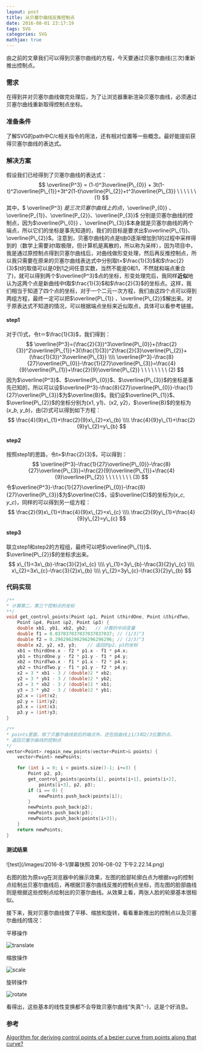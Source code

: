 ```yaml
---
layout: post
title: 从贝塞尔曲线反推控制点
date: 2016-08-01 23:17:19
tags: SVG
categories: SVG
mathjax: true
---
```


由之前的文章我们可以得到贝塞尔曲线的方程，今天要通过贝塞尔曲线(三次)重新推出控制点。

### 需求

在得到并对贝塞尔曲线做完处理后，为了让浏览器重新渲染贝塞尔曲线，必须通过贝塞尔曲线重新取得控制点坐标。

<!--more-->

### 准备条件

了解SVG的path中C/c相关指令的用法，还有相对位置等一些概念。最好能提前获得贝塞尔曲线的表达式。

### 解决方案

假设我们已经得到了贝塞尔曲线的表达式：
$$
\overline{P^3} = (1-t)^3\overline{P\_{0}} + 3t(1-t)^2\overline{P\_{1}}+3t^2(1-t)\overline{P\_{2}}+t^3\overline{P\_{3}}  \ \ \ \ \ \ (1)
$$
其中，$ \overline{P^3} $是三次贝塞尔曲线上的点，$\overline{P\_{0}} 、\overline{P\_{1}}、\overline{P\_{2}}、\overline{P\_{3}}$ 分别是贝塞尔曲线的控制点，因为$\overline{P\_{0}} 、\overline{P\_{3}}$本身就是贝塞尔曲线的两个端点，所以它们的坐标是事先知道的，我们的目标是要求出$\overline{P\_{1}}、\overline{P\_{2}}$。注意到，贝塞尔曲线的点是t由0逐渐增加到1的过程中采样得到的（数学上需要对t取极限，但计算机是离散的，所以称为采样），因为项目中，我是通过原控制点得到贝塞尔曲线后，对曲线做形变处理，然后再反推控制点，所以我只需要在原来的贝塞尔曲线表达式中分别取t=$\frac{1}{3}$和$\frac{2}{3}$(t的取值可以是0到1之间任意实数，当然不能是0和1，不然就和端点重合了)，就可以得到两个$\overline{P^3}$点的坐标，形变处理完后，我同样**近似**地认为这两个点是新曲线中t取$\frac{1}{3}$和$\frac{2}{3}$的坐标点。这样，我们相当于知道了四个点的坐标，对于一个二元一次方程，我们由这四个点可以得到两组方程，最终一定可以把$\overline{P\_{1}} 、\overline{P\_{2}}$解出来。对于原表达式不知道的情况，可以根据端点坐标来近似取点，具体可以看参考链接。

#### step1

对于(1)式，令t＝$\frac{1}{3}$，我们得到：
$$
\overline{P^3}=(\frac{2}{3})^3\overline{P\_{0}}+(\frac{2}{3})^2\overline{P\_{1}}+3(\frac{1}{3})^2\frac{2}{3}\overline{P\_{2}}+(\frac{1}{3})^3\overline{P\_{3}}    \\\\
\overline{P^3}-\frac{8}{27}\overline{P\_{0}}-\frac{1}{27}\overline{P\_{3}}=\frac{4}{9}\overline{P\_{1}}+\frac{2}{9}\overline{P\_{2}}    \ \ \ \ \ \ \ \ (2)
$$
因为$\overline{P^3}$、$\overline{P\_{0}}$、$\overline{P\_{3}}$的坐标是事先已知的，所以可以设$\overline{P^3}-\frac{8}{27}\overline{P\_{0}}-\frac{1}{27}\overline{P\_{3}}$为$\overline{B}$。我们设$\overline{P\_{1}}$、$\overline{P\_{2}}$的坐标分别为(x1, y1)、(x2, y2)，$\overline{B}$的坐标为($x\_{b}$, $y\_{b}$)，由(2)式可以得到如下方程：
$$
\frac{4}{9}x\_{1}+\frac{2}{9}x\_{2}=x\_{b}     \\\\
\frac{4}{9}y\_{1}+\frac{2}{9}y\_{2}=y\_{b}
$$

#### step2

按照step1的思路，令t=$\frac{2}{3}$，可以得到：
$$
\overline{P^3}-\frac{1}{27}\overline{P\_{0}}-\frac{8}{27}\overline{P\_{3}}=\frac{2}{9}\overline{P\_{1}}+\frac{4}{9}\overline{P\_{2}}    \ \ \ \ \ \ \ \ (3)
$$
令$\overline{P^3}-\frac{1}{27}\overline{P\_{0}}-\frac{8}{27}\overline{P\_{3}}$为$\overline{C}$，设$\overline{C}$的坐标为($x\_{c}$, $y\_{c}$)，同样的可以得到另一组方程：
$$
\frac{2}{9}x\_{1}+\frac{4}{9}x\_{2}=x\_{c}     \\\\
\frac{2}{9}y\_{1}+\frac{4}{9}y\_{2}=y\_{c}
$$

#### step3

联立step1和step2的方程组，最终可以吧$\overline{P\_{1}}$、$\overline{P\_{2}}$的坐标求出来。
$$
x\_{1}=3x\_{b}-\frac{3}{2}x\_{c}     \\\\
y\_{1}=3y\_{b}-\frac{3}{2}y\_{c}      \\\\
x\_{2}=3x\_{c}-\frac{3}{2}x\_{b}      \\\\
y\_{2}=3y\_{c}-\frac{3}{2}y\_{b}
$$

### 代码实现

```c++
/**
* 计算第二，第三个控制点的坐标
**/
void get_control_points(Point &p1, Point &thirdOne, Point &thirdTwo, 
	Point &p4, Point &p2, Point &p3) {
	double xb1, yb1, xb2, yb2;   // 计算的中间变量
	double f1 = 0.037037037037037037037; // (1/3)^3
    double f2 = 0.296296296296296296296; // (2/3)^3
    double x2, y2, x3, y3;    // 返回的p2、p3的坐标
	xb1 = thirdOne.x - f2 * p1.x - f1 * p4.x;
	yb1 = thirdOne.y - f2 * p1.y - f1 * p4.y;
	xb2 = thirdTwo.x - f1 * p1.x - f2 * p4.x;
	yb2 = thirdTwo.y - f1 * p1.y - f2 * p4.y;
	x2 = 3 * xb1 - 3 / (double)2 * xb2;
	y2 = 3 * yb1 - 3 / (double)2 * yb2;
	x3 = 3 * xb2 - 3 / (double)2 * xb1;
	y3 = 3 * yb2 - 3 / (double)2 * yb1;
	p2.x = (int)x2;
	p2.y = (int)y2;
	p3.x = (int)x3;
	p3.y = (int)y3;
}

/**
* points里面，除了贝塞尔曲线前后的端点外，还包括曲线上1/3和2/3位置的点。
* 返回贝塞尔曲线的控制点
*/
vector<Point> regain_new_points(vector<Point>& points) {
	vector<Point> newPoints;

	for (int i = 0; i < points.size()-1; i+=3) {
		Point p2, p3;
		get_control_points(points[i], points[i+1], points[i+2], 
			points[i+3], p2, p3);
		if (i == 0) {
			newPoints.push_back(points[i]);
		}
		newPoints.push_back(p2);
		newPoints.push_back(p3);
		newPoints.push_back(points[i+3]);	
	}
	return newPoints;
}
```

#### 测试结果

![test](/images/2016-8-1/屏幕快照 2016-08-02 下午2.22.14.png)

右图的脸为原svg在浏览器中的展示效果，左图的脸部轮廓白点为根据svg的控制点绘制出贝塞尔曲线后，再根据贝塞尔曲线反推的控制点坐标，而左图的脸部曲线则是根据这些控制点绘制出的贝塞尔曲线。从效果上看，两张人脸的轮廓基本很相似。

接下来，我对贝塞尔曲线做了平移、缩放和旋转，看看重新推出的控制点以及贝塞尔曲线的情况：

平移操作

![translate](/images/2016-8-1/translate.jpg)

缩放操作

![scale](/images/2016-8-1/scale.jpg)

旋转操作

![rotate](/images/2016-8-1/rotate.jpg)

看得出，这些基本的线性变换都不会导致贝塞尔曲线“失真”:-)，这是个好消息。

### 参考

[Algorithm for deriving control points of a bezier curve from points along that curve?](http://stackoverflow.com/questions/19217546/algorithm-for-deriving-control-points-of-a-bezier-curve-from-points-along-that-c)




















